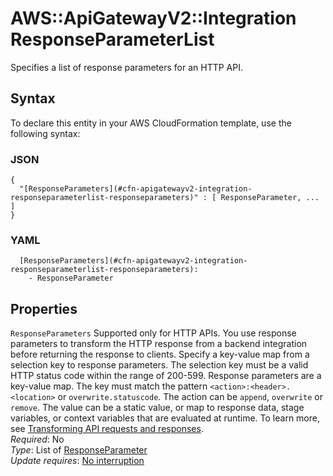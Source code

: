 # AWS::ApiGatewayV2::Integration ResponseParameterList<a name="aws-properties-apigatewayv2-integration-responseparameterlist"></a>

Specifies a list of response parameters for an HTTP API\.

## Syntax<a name="aws-properties-apigatewayv2-integration-responseparameterlist-syntax"></a>

To declare this entity in your AWS CloudFormation template, use the following syntax:

### JSON<a name="aws-properties-apigatewayv2-integration-responseparameterlist-syntax.json"></a>

```
{
  "[ResponseParameters](#cfn-apigatewayv2-integration-responseparameterlist-responseparameters)" : [ ResponseParameter, ... ]
}
```

### YAML<a name="aws-properties-apigatewayv2-integration-responseparameterlist-syntax.yaml"></a>

```
  [ResponseParameters](#cfn-apigatewayv2-integration-responseparameterlist-responseparameters):
    - ResponseParameter
```

## Properties<a name="aws-properties-apigatewayv2-integration-responseparameterlist-properties"></a>

`ResponseParameters` <a name="cfn-apigatewayv2-integration-responseparameterlist-responseparameters"></a>
Supported only for HTTP APIs\. You use response parameters to transform the HTTP response from a backend integration before returning the response to clients\. Specify a key\-value map from a selection key to response parameters\. The selection key must be a valid HTTP status code within the range of 200\-599\. Response parameters are a key\-value map\. The key must match the pattern `<action>:<header>.<location>` or `overwrite.statuscode`\. The action can be `append`, `overwrite` or `remove`\. The value can be a static value, or map to response data, stage variables, or context variables that are evaluated at runtime\. To learn more, see [Transforming API requests and responses](https://docs.aws.amazon.com/apigateway/latest/developerguide/http-api-parameter-mapping.html)\.  
_Required_: No  
_Type_: List of [ResponseParameter](aws-properties-apigatewayv2-integration-responseparameter.md)  
_Update requires_: [No interruption](https://docs.aws.amazon.com/AWSCloudFormation/latest/UserGuide/using-cfn-updating-stacks-update-behaviors.html#update-no-interrupt)
